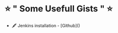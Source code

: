 <h1> ⭐ " Some Usefull Gists " ⭐ </h1>

<p>
   
  - 🖋️ Jenkins installation - [Github](<script src="https://gist.github.com/sheikhnavezz/26714294577296e1306e038c1b02d870.js"></script>)
